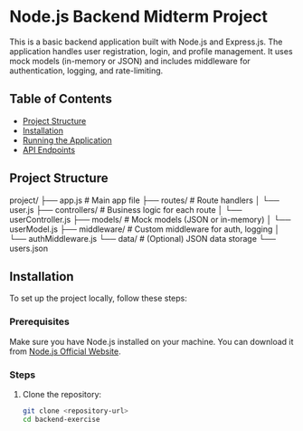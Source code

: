 # Node.js Backend Midterm Project

This is a basic backend application built with Node.js and Express.js. The application handles user registration, login, and profile management. It uses mock models (in-memory or JSON) and includes middleware for authentication, logging, and rate-limiting.

## Table of Contents
- [Project Structure](#project-structure)
- [Installation](#installation)
- [Running the Application](#running-the-application)
- [API Endpoints](#api-endpoints)

## Project Structure
project/
├── app.js                    # Main app file
├── routes/                   # Route handlers
│   └── user.js
├── controllers/              # Business logic for each route
│   └── userController.js
├── models/                   # Mock models (JSON or in-memory)
│   └── userModel.js
├── middleware/               # Custom middleware for auth, logging
│   └── authMiddleware.js
└── data/                     # (Optional) JSON data storage
    └── users.json

## Installation

To set up the project locally, follow these steps:

### Prerequisites
Make sure you have Node.js installed on your machine. You can download it from [Node.js Official Website](https://nodejs.org/).

### Steps

1. Clone the repository:
   ```bash
   git clone <repository-url>
   cd backend-exercise
